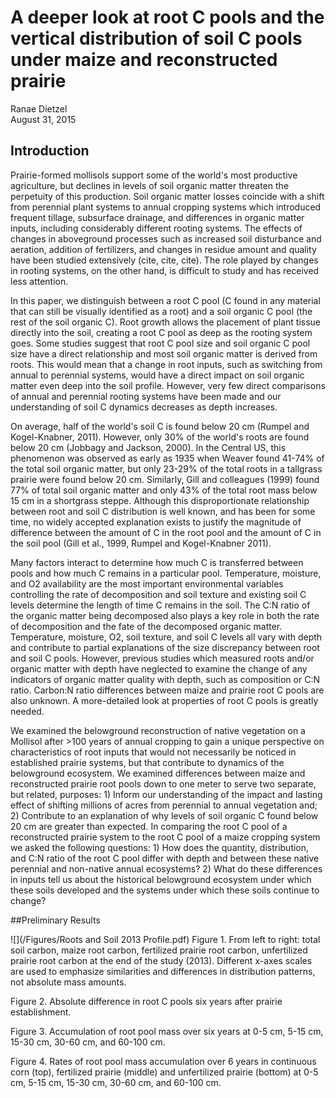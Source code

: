 # A deeper look at root C pools and the vertical distribution of soil C pools under maize and reconstructed prairie
Ranae Dietzel  
August 31, 2015  

## Introduction
Prairie-formed mollisols support some of the world's most productive agriculture, but declines in levels of soil organic matter threaten the perpetuity of this production.  Soil organic matter losses coincide with a shift from perennial plant systems to annual cropping systems which introduced frequent tillage, subsurface drainage, and differences in organic matter inputs, including considerably different rooting systems. The effects of changes in aboveground processes such as increased soil disturbance and aeration, addition of fertilizers, and changes in residue amount and quality have been studied extensively (cite, cite, cite).  The role played by changes in rooting systems, on the other hand, is difficult to study and has received less attention.  

In this paper, we distinguish between a root C pool (C found in any material that can still be visually identified as a root) and a soil organic C pool (the rest of the soil organic C).  Root growth allows the placement of plant tissue directly into the soil, creating a root C pool as deep as the rooting system goes.  Some studies suggest that root C pool size and soil organic C pool size have a direct relationship and most soil organic matter is derived from roots.  This would mean that a change in root inputs, such as switching from annual to perennial systems, would have a direct impact on soil organic matter even deep into the soil profile. However, very few direct comparisons of annual and perennial rooting systems have been made and our understanding of soil C dynamics decreases as depth increases.  

On average, half of the world's soil C is found below 20 cm (Rumpel and Kogel-Knabner, 2011). However, only 30% of the world's roots are found below 20 cm (Jobbagy and Jackson, 2000).  In the Central US, this phenomenon was observed as early as 1935 when Weaver found 41-74% of the total soil organic matter, but only 23-29% of the total roots in a tallgrass prairie were found below 20 cm.  Similarly, Gill and colleagues (1999) found 77% of total soil organic matter and only 43% of the total root mass below 15 cm in a shortgrass steppe. Although this disproportionate relationship between root and soil C distribution is well known, and has been for some time, no widely accepted explanation exists to justify the magnitude of difference between the amount of C in the root pool and the amount of C in the soil pool (Gill et al., 1999, Rumpel and Kogel-Knabner 2011).    

Many factors interact to determine how much C is transferred between pools and how much C remains in a particular pool.  Temperature, moisture, and O2 availability are the most important environmental variables controlling the rate of decomposition and soil texture and existing soil C levels determine the length of time C remains in the soil.  The C:N ratio of the organic matter being decomposed also plays a key role in both the rate of decomposition and the fate of the decomposed organic matter.  Temperature, moisture, O2, soil texture, and soil C levels all vary with depth and contribute to partial explanations of the size discrepancy between root and soil C pools. However, previous studies which measured roots and/or organic matter with depth have neglected to examine the change of any indicators of organic matter quality with depth, such as composition or C:N ratio.  Carbon:N ratio differences between maize and prairie root C pools are also unknown.  A more-detailed look at properties of root C pools is greatly needed.  

We examined the belowground reconstruction of native vegetation on a Mollisol after >100 years of annual cropping to gain a unique perspective on characteristics of root inputs that would not necessarily be noticed in established prairie systems, but that contribute to dynamics of the belowground ecosystem.  We examined differences between maize and reconstructed prairie root pools down to one meter to serve two separate, but related, purposes: 1) Inform our understanding of the impact and lasting effect of shifting millions of acres from perennial to annual vegetation and; 2) Contribute to an explanation of why levels of soil organic C found below 20 cm are greater than expected.  In comparing the root C pool of a reconstructed prairie system to the root C pool of a maize cropping system we asked the following questions: 1) How does the quantity, distribution, and C:N ratio of the root C pool differ with depth and between these native perennial and non-native annual ecosystems? 2) What do these differences in inputs tell us about the historical belowground ecosystem under which these soils developed and the systems under which these soils continue to change?
  

##Preliminary Results

![](/Figures/Roots and Soil 2013 Profile.pdf)
Figure 1. From left to right: total soil carbon, maize root carbon, fertilized prairie root carbon, unfertilized prairie root carbon at the end of the study (2013). Different x-axes scales are used to emphasize similarities and differences in distribution patterns, not absolute mass amounts. 

Figure 2. Absolute difference in root C pools six years after prairie establishment.  

Figure 3. Accumulation of root pool mass over six years at 0-5 cm, 5-15 cm, 15-30 cm, 30-60 cm, and 60-100 cm.  

Figure 4. Rates of root pool mass accumulation over 6 years in continuous corn (top), fertilized prairie (middle) and unfertilized prairie (bottom) at 0-5 cm, 5-15 cm, 15-30 cm, 30-60 cm, and 60-100 cm. 




